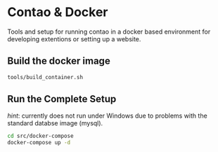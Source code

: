 # Contao & Docker
Tools and setup for running contao in a docker based environment for developing extentions or setting up a website.

## Build the docker image

```bash
tools/build_container.sh
```

## Run the Complete Setup

_hint_: currently does not run under Windows due to problems with the standard databse image (mysql).

```bash
cd src/docker-compose
docker-compose up -d
```
